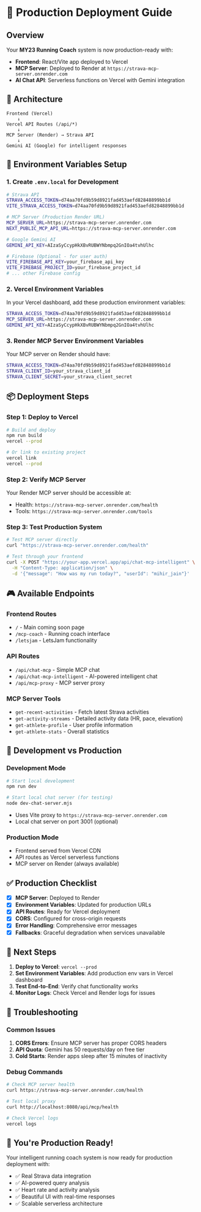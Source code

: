 # 🚀 Production Deployment Guide

## Overview
Your **MY23 Running Coach** system is now production-ready with:
- **Frontend**: React/Vite app deployed to Vercel
- **MCP Server**: Deployed to Render at `https://strava-mcp-server.onrender.com`
- **AI Chat API**: Serverless functions on Vercel with Gemini integration

## 🎯 Architecture

```
Frontend (Vercel)
    ↓
Vercel API Routes (/api/*)
    ↓
MCP Server (Render) → Strava API
    ↓
Gemini AI (Google) for intelligent responses
```

## 🔧 Environment Variables Setup

### 1. **Create `.env.local` for Development**
```bash
# Strava API
STRAVA_ACCESS_TOKEN=d74aa70fd9b59d8921fad453aefd82848899bb1d
VITE_STRAVA_ACCESS_TOKEN=d74aa70fd9b59d8921fad453aefd82848899bb1d

# MCP Server (Production Render URL)
MCP_SERVER_URL=https://strava-mcp-server.onrender.com
NEXT_PUBLIC_MCP_API_URL=https://strava-mcp-server.onrender.com

# Google Gemini AI
GEMINI_API_KEY=AIzaSyCcypHkXBvRUBWYNbmpq2GnIOa4tvhUlhc

# Firebase (Optional - for user auth)
VITE_FIREBASE_API_KEY=your_firebase_api_key
VITE_FIREBASE_PROJECT_ID=your_firebase_project_id
# ... other Firebase config
```

### 2. **Vercel Environment Variables**
In your Vercel dashboard, add these production environment variables:

```bash
STRAVA_ACCESS_TOKEN=d74aa70fd9b59d8921fad453aefd82848899bb1d
MCP_SERVER_URL=https://strava-mcp-server.onrender.com
GEMINI_API_KEY=AIzaSyCcypHkXBvRUBWYNbmpq2GnIOa4tvhUlhc
```

### 3. **Render MCP Server Environment Variables**
Your MCP server on Render should have:
```bash
STRAVA_ACCESS_TOKEN=d74aa70fd9b59d8921fad453aefd82848899bb1d
STRAVA_CLIENT_ID=your_strava_client_id
STRAVA_CLIENT_SECRET=your_strava_client_secret
```

## 📦 Deployment Steps

### **Step 1: Deploy to Vercel**
```bash
# Build and deploy
npm run build
vercel --prod

# Or link to existing project
vercel link
vercel --prod
```

### **Step 2: Verify MCP Server**
Your Render MCP server should be accessible at:
- Health: `https://strava-mcp-server.onrender.com/health`
- Tools: `https://strava-mcp-server.onrender.com/tools`

### **Step 3: Test Production System**
```bash
# Test MCP server directly
curl "https://strava-mcp-server.onrender.com/health"

# Test through your frontend
curl -X POST "https://your-app.vercel.app/api/chat-mcp-intelligent" \
  -H "Content-Type: application/json" \
  -d '{"message": "How was my run today?", "userId": "mihir_jain"}'
```

## 🎮 Available Endpoints

### **Frontend Routes**
- `/` - Main coming soon page
- `/mcp-coach` - Running coach interface
- `/letsjam` - LetsJam functionality

### **API Routes**
- `/api/chat-mcp` - Simple MCP chat
- `/api/chat-mcp-intelligent` - AI-powered intelligent chat
- `/api/mcp-proxy` - MCP server proxy

### **MCP Server Tools**
- `get-recent-activities` - Fetch latest Strava activities
- `get-activity-streams` - Detailed activity data (HR, pace, elevation)
- `get-athlete-profile` - User profile information
- `get-athlete-stats` - Overall statistics

## 🔄 Development vs Production

### **Development Mode**
```bash
# Start local development
npm run dev

# Start local chat server (for testing)
node dev-chat-server.mjs
```
- Uses Vite proxy to `https://strava-mcp-server.onrender.com`
- Local chat server on port 3001 (optional)

### **Production Mode**
- Frontend served from Vercel CDN
- API routes as Vercel serverless functions
- MCP server on Render (always available)

## ✅ Production Checklist

- [x] **MCP Server**: Deployed to Render
- [x] **Environment Variables**: Updated for production URLs
- [x] **API Routes**: Ready for Vercel deployment
- [x] **CORS**: Configured for cross-origin requests
- [x] **Error Handling**: Comprehensive error messages
- [x] **Fallbacks**: Graceful degradation when services unavailable

## 🎯 Next Steps

1. **Deploy to Vercel**: `vercel --prod`
2. **Set Environment Variables**: Add production env vars in Vercel dashboard
3. **Test End-to-End**: Verify chat functionality works
4. **Monitor Logs**: Check Vercel and Render logs for issues

## 🔧 Troubleshooting

### **Common Issues**
1. **CORS Errors**: Ensure MCP server has proper CORS headers
2. **API Quota**: Gemini has 50 requests/day on free tier
3. **Cold Starts**: Render apps sleep after 15 minutes of inactivity

### **Debug Commands**
```bash
# Check MCP server health
curl https://strava-mcp-server.onrender.com/health

# Test local proxy
curl http://localhost:8080/api/mcp/health

# Check Vercel logs
vercel logs
```

## 🎉 You're Production Ready!

Your intelligent running coach system is now ready for production deployment with:
- ✅ Real Strava data integration
- ✅ AI-powered query analysis 
- ✅ Heart rate and activity analysis
- ✅ Beautiful UI with real-time responses
- ✅ Scalable serverless architecture 

